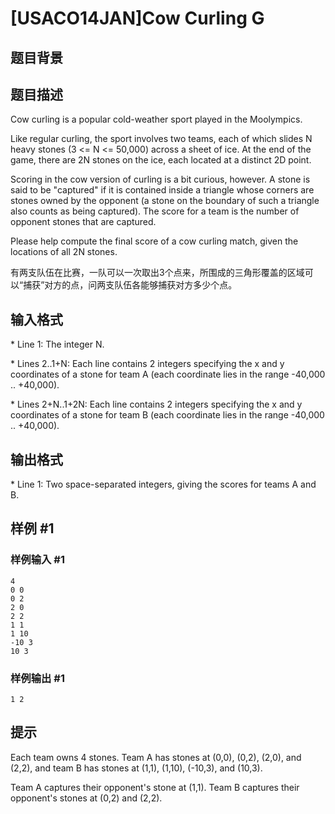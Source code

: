 # [USACO14JAN]Cow Curling G

## 题目背景



## 题目描述

Cow curling is a popular cold-weather sport played in the Moolympics.

Like regular curling, the sport involves two teams, each of which slides N heavy stones (3 <= N <= 50,000) across a sheet of ice.  At the end of the game, there are 2N stones on the ice, each located at a distinct 2D point.

Scoring in the cow version of curling is a bit curious, however.  A stone is said to be "captured" if it is contained inside a triangle whose corners are stones owned by the opponent (a stone on the boundary of such a triangle also counts as being captured).  The score for a team is the number of opponent stones that are captured.

Please help compute the final score of a cow curling match, given the locations of all 2N stones.

有两支队伍在比赛，一队可以一次取出3个点来，所围成的三角形覆盖的区域可以“捕获”对方的点，问两支队伍各能够捕获对方多少个点。


## 输入格式

\* Line 1: The integer N.

\* Lines 2..1+N: Each line contains 2 integers specifying the x and y coordinates of a stone for team A (each coordinate lies in the range -40,000 .. +40,000).

\* Lines 2+N..1+2N: Each line contains 2 integers specifying the x and y coordinates of a stone for team B (each coordinate lies in the range -40,000 .. +40,000).


## 输出格式

\* Line 1: Two space-separated integers, giving the scores for teams A and B.


## 样例 #1

### 样例输入 #1
```
4 
0 0 
0 2 
2 0 
2 2 
1 1 
1 10 
-10 3 
10 3 
```

### 样例输出 #1

```
1 2 
```

## 提示

Each team owns 4 stones.  Team A has stones at (0,0), (0,2), (2,0), and (2,2), and team B has stones at (1,1), (1,10), (-10,3), and (10,3).


Team A captures their opponent's stone at (1,1).  Team B captures their opponent's stones at (0,2) and (2,2).

